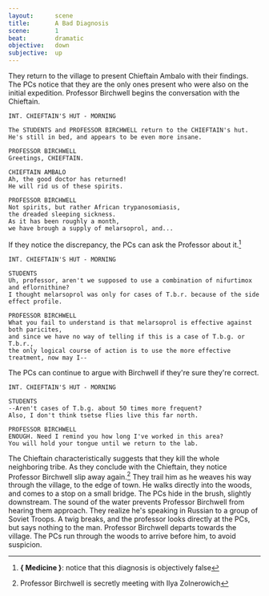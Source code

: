```yaml
---
layout:      scene
title:       A Bad Diagnosis
scene:       1
beat:        dramatic
objective:   down
subjective:  up
---
```



They return to the village to present Chieftain Ambalo with their findings.
The PCs notice that they are the only ones present who were also on the initial expedition.
Professor Birchwell begins the conversation with the Chieftain.


~~~
INT. CHIEFTAIN'S HUT - MORNING

The STUDENTS and PROFESSOR BIRCHWELL return to the CHIEFTAIN's hut.
He's still in bed, and appears to be even more insane.

PROFESSOR BIRCHWELL
Greetings, CHIEFTAIN.

CHIEFTAIN AMBALO
Ah, the good doctor has returned!
He will rid us of these spirits.

PROFESSOR BIRCHWELL
Not spirits, but rather African trypanosomiasis,
the dreaded sleeping sickness.
As it has been roughly a month,
we have brough a supply of melarsoprol, and...
~~~

If they notice the discrepancy, the PCs can ask the Professor about it.[^med]


~~~
INT. CHIEFTAIN'S HUT - MORNING

STUDENTS
Uh, professor, aren't we supposed to use a combination of nifurtimox and eflornithine?
I thought melarsoprol was only for cases of T.b.r. because of the side effect profile.

PROFESSOR BIRCHWELL
What you fail to understand is that melarsoprol is effective against both paricites,
and since we have no way of telling if this is a case of T.b.g. or T.b.r.,
the only logical course of action is to use the more effective treatment, now may I--
~~~

The PCs can continue to argue with Birchwell if they're sure they're correct.


~~~
INT. CHIEFTAIN'S HUT - MORNING

STUDENTS
--Aren't cases of T.b.g. about 50 times more frequent?
Also, I don't think tsetse flies live this far north.

PROFESSOR BIRCHWELL
ENOUGH. Need I remind you how long I've worked in this area?
You will hold your tongue until we return to the lab.
~~~


The Chieftain characteristically suggests that they kill the whole neighboring tribe.
As they conclude with the Chieftain, they notice Professor Birchwell slip away again.[^4]
They trail him as he weaves his way through the village, to the edge of town.
He walks directly into the woods, and comes to a stop on a small bridge.
The PCs hide in the brush, slightly downstream.
The sound of the water prevents Professor Birchwell from hearing them approach.
They realize he's speaking in Russian to a group of Soviet Troops.
A twig breaks, and the professor looks directly at the PCs, but says nothing to the man.
Professor Birchwell departs towards the village.
The PCs run through the woods to arrive before him, to avoid suspicion.


[^med]: **{ Medicine }**: notice that this diagnosis is objectively false
[^4]: Professor Birchwell is secretly meeting with Ilya Zolnerowich










